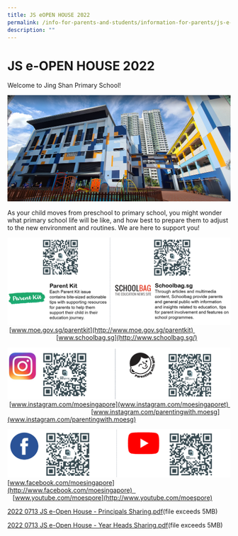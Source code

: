 ```yaml
---
title: JS eOPEN HOUSE 2022
permalink: /info-for-parents-and-students/information-for-parents/js-e-open-house-2022/
description: ""
---
```

# **JS e-OPEN HOUSE 2022**

Welcome to Jing Shan Primary School!

![](/images/d15d6fc66_278.jpg)

As your child moves from preschool to primary school, you might wonder what primary school life will be like, and how best to prepare them to adjust to the new environment and routines. We are here to support you!

![](/images/parent%20kit%201.png)
 [www.moe.gov.sg/parentkit](http://www.moe.gov.sg/parentkit)                                                  [www.schoolbag.sg](http://www.schoolbag.sg/)
 
 ![](/images/parent%20kit%202.png)
  [www.instagram.com/moesingapore](www.instagram.com/moesingaporet)                                                  [www.instagram.com/parentingwith.moesg](www.instagram.com/parentingwith.moesg)
	
![](/images/parent%20kit%203.png)
[www.facebook.com/moesingapore](http://www.facebook.com/moesingapore)                              [www.youtube.com/moespore](http://www.youtube.com/moespore)

[2022 0713 JS e-Open House - Principals Sharing.pdf](https://jingshanpri.moe.edu.sg/qql/slot/u506/Open%20House/2022%200713%20JS%20e-Open%20House%20-%20Principals%20Sharing.pdf)(file exceeds 5MB) 

[2022 0713 JS e-Open House - Year Heads Sharing.pdf](https://jingshanpri.moe.edu.sg/qql/slot/u506/Open%20House/2022%200713%20JS%20e-Open%20House%20-%20Year%20Heads%20Sharing.pdf)(file exceeds 5MB)